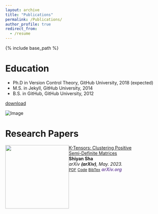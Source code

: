 ```yaml
---
layout: archive
title: "Publications"
permalink: /Publications/
author_profile: true
redirect_from:
  - /resume
---
```


{% include base_path %}

Education
======
* Ph.D in Version Control Theory, GitHub University, 2018 (expected)
* M.S. in Jekyll, GitHub University, 2014
* B.S. in GitHub, GitHub University, 2012

[download](https://github.com/Hanchao-Zhang/Hanchao-Zhang.github.io)

![Image](/images/profile.png)



Research Papers
======


<div class="pub-row">
 <div class="col-sm-3 abbr" style="position: relative;padding-right: 100px;padding-left: 0px;">
    <img src="/images/profile.png" class="teaser img-fluid z-depth-1" style="width: 200px; height: auto; float: left;">
  </div>
  
  <div class="col-sm-9" style="position: relative;padding-right: 100px;padding-left: 0px;">
    <div class="title"><a href="https://arxiv.org/pdf/2002.10211.pdf">K-Tensors: Clustering Positive Semi-Definite Matrices</a></div>
    <div class="author"><strong>Shiyan Sha</strong></div>
    <div class="periodical"><em>arXiv <strong>(arXiv)</strong>, May. 2023.</em></div> 
    <div class="links">
      <a href="https://arxiv.org/pdf/2002.10211.pdf" class="btn btn-sm z-depth-0" role="button" target="_blank" style="font-size:12px;">PDF</a>
      <a href="https://github.com/Hanchao-Zhang/K-Tensors" class="btn btn-sm z-depth-0" role="button" target="_blank" style="font-size:12px;">Code</a>
      <a href="https://dblp.uni-trier.de/rec/conf/cvpr/LiuSLSS20.html?view=bibtex" class="btn btn-sm z-depth-0" role="button" target="_blank" style="font-size:12px;">BibTex</a>
      <strong><i style="color:#7b5aa6">arXiv.org</i></strong>
    </div>
</div>

